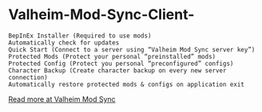# Valheim-Mod-Sync-Client-

    BepInEx Installer (Required to use mods)
    Automatically check for updates
    Quick Start (Connect to a server using “Valheim Mod Sync server key”)
    Protected Mods (Protect your personal “preinstalled” mods)
    Protected Config (Protect you personal “preconfigured” configs)
    Character Backup (Create character backup on every new server connection)
    Automatically restore protected mods & configs on application exit
[Read more at Valheim Mod Sync](https://easy-develope.ch/game-multiboxer-and-bot/strategy-manager-beta/)
